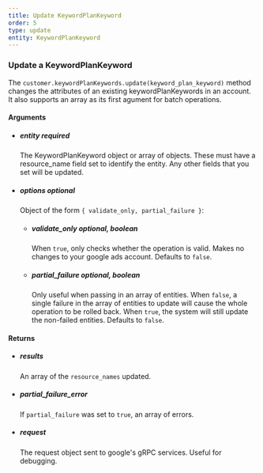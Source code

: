 ```yaml
---
title: Update KeywordPlanKeyword 
order: 5
type: update
entity: KeywordPlanKeyword 
---
```


### Update a KeywordPlanKeyword 


The `customer.keywordPlanKeywords.update(keyword_plan_keyword)` method changes the attributes of an existing keywordPlanKeywords in an account. It also supports an array as its first agument for batch operations.


#### Arguments

- ##### entity *required*
    The KeywordPlanKeyword object or array of objects. These must have a resource_name field set to identify the entity. Any other fields that you set will be updated.
- ##### options *optional*
    Object of the form `{ validate_only, partial_failure }`:
    - ##### validate_only *optional, boolean*
        When `true`, only checks whether the operation is valid. Makes no changes to your google ads account. Defaults to `false`.
    - ##### partial_failure *optional, boolean*
        Only useful when passing in an array of entities. When `false`, a single failure in the array of entities to update will cause the whole operation to be rolled back. When `true`, the system will still update the non-failed entities. Defaults to `false`.


#### Returns

- ##### results
    An array of the `resource_names` updated.
- ##### partial_failure_error
    If `partial_failure` was set to `true`, an array of errors.
- ##### request
    The request object sent to google's gRPC services. Useful for debugging.
